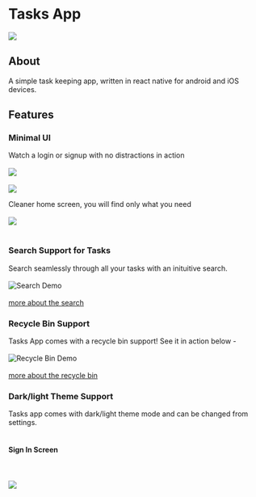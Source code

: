# Tasks App
<img align='center' src="./assets/splash.png"/>

## About
A simple task keeping app, written in react native for android and iOS devices.

## Features

### Minimal UI
Watch a login or signup with no distractions in action
<br>
<br>
<img align="center" src="./files/loginscreen/light-default.png">
<br>
<br>
<img align="center" src="./files/signupscreen/light-default.png">

Cleaner home screen, you will find only what you need
<br>
<br>
<img align="center" src="./files/homescreen/light-default.png">
<br>
<br>
### Search Support for Tasks
Search seamlessly through all your tasks with an inituitive search.
<br>
<br>
![Search Demo](./files/search/demo-light.gif)
<br>
<br>
[more about the search](/docs/search)

### Recycle Bin Support
Tasks App comes with a recycle bin support!
See it in action below - 
<br>
<br>
![Recycle Bin Demo](./files/recyclebin/demo-light.gif)
<br>
<br>
[more about the recycle bin](/docs/recyclebin)

### Dark/light Theme Support
Tasks app comes with dark/light theme mode and can be changed from settings.
<br>
<br>
#### Sign In Screen
<br>
<br>
<img align="center" src="./files/loginscreen/dark-default.png">
<br>
<br>